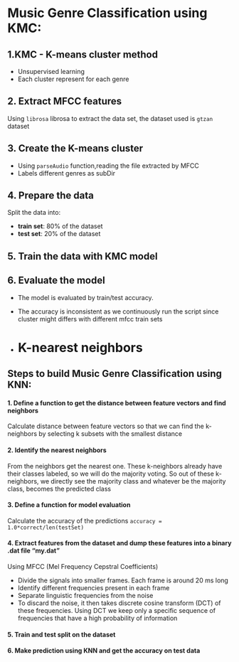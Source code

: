 # Music Genre Classification using KMC:
## 1.KMC - K-means cluster method
- Unsupervised learning
- Each cluster represent for each genre

## 2. Extract MFCC features
Using `librosa` librosa to extract the data set, the dataset used is `gtzan` dataset

## 3. Create the K-means cluster
- Using `parseAudio` function,reading the file extracted by MFCC
- Labels different genres as subDir

## 4. Prepare the data
Split the data into:
- **train set**: 80% of the dataset
- **test set**: 20% of the dataset

## 5. Train the data with KMC model

## 6. Evaluate the model
- The model is evaluated by train/test accuracy.
- The accuracy is inconsistent as we continuously run the script since cluster might differs with different mfcc train sets

- # K-nearest neighbors

## Steps to build Music Genre Classification using KNN:

#### 1. Define a function to get the distance between feature vectors and find neighbors
Calculate distance between feature vectors so that we can find the k-neighbors by selecting k subsets with the smallest distance

#### 2. Identify the nearest neighbors
From the neighbors get the nearest one. These k-neighbors already have their classes labeled, so we will do the majority voting. So out of these k-neighbors, we directly see the majority class and whatever be the majority class, becomes the predicted class

#### 3. Define a function for model evaluation    
Calculate the accuracy of the predictions `accuracy = 1.0*correct/len(testSet)`

#### 4. Extract features from the dataset and dump these features into a binary .dat file “my.dat”
Using MFCC (Mel Frequency Cepstral Coefficients)
* Divide the signals into smaller frames. Each frame is around 20 ms long
* Identify different frequencies present in each frame
* Separate linguistic frequencies from the noise
* To discard the noise, it then takes discrete cosine transform (DCT) of these frequencies. Using DCT we keep only a specific sequence of frequencies that have a high probability of information
 
#### 5. Train and test split on the dataset

#### 6. Make prediction using KNN and get the accuracy on test data

